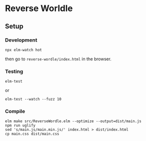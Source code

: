 # Reverse Worldle

## Setup

### Development

```
npx elm-watch hot
```

then go to `reverse-wordle/index.html` in the browser.

### Testing

```
elm-test
```

or

```
elm-test --watch --fuzz 10
```

### Compile

```
elm make src/ReverseWordle.elm --optimize --output=dist/main.js
npm run uglify
sed 's/main.js/main.min.js/' index.html > dist/index.html
cp main.css dist/main.css
```

